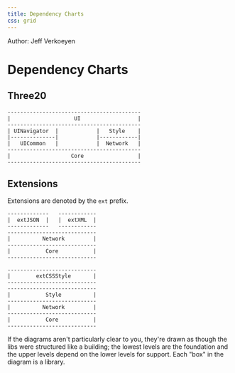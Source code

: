 ```yaml
---
title: Dependency Charts
css: grid
---
```


<div class="authors">
  <div class="author">Author: Jeff Verkoeyen</div>
</div>

Dependency Charts
=================

Three20
-------

    ------------------------------------------
    |                    UI                  |
    ------------------------------------------
    | UINavigator  |            |   Style    |
    |--------------|            |------------|
    |   UICommon   |            |  Network   |
    ------------------------------------------
    |                   Core                 |
    ------------------------------------------

Extensions
----------

Extensions are denoted by the `ext` prefix.

    -------------   ------------
    |  extJSON  |   |  extXML  |
    -------------   ------------
    ----------------------------
    |          Network         |
    ----------------------------
    |           Core           |
    ----------------------------

    ----------------------------
    |        extCSSStyle       |
    ----------------------------
    ----------------------------
    |           Style          |
    ----------------------------
    |          Network         |
    ----------------------------
    |           Core           |
    ----------------------------

If the diagrams aren't particularly clear to you, they're drawn as though the libs
were structured like a building; the lowest levels are the foundation and
the upper levels depend on the lower levels for support. Each "box" in the diagram
is a library.